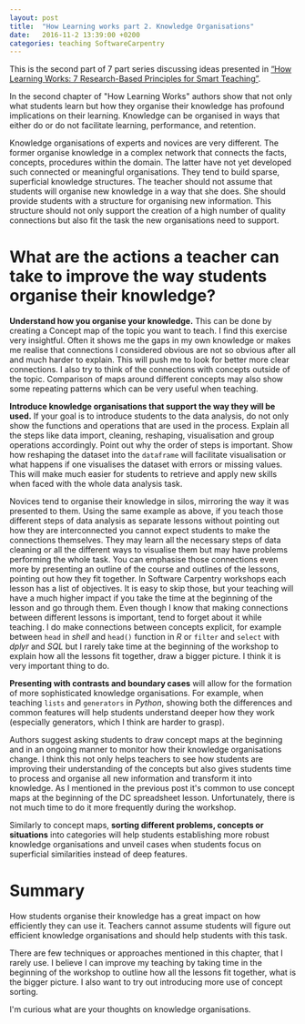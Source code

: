 ```yaml
---
layout: post
title:  "How Learning works part 2. Knowledge Organisations"
date:   2016-11-2 13:39:00 +0200
categories: teaching SoftwareCarpentry
---
```

This is the second part of 7 part series discussing ideas presented in
[“How Learning Works: 7 Research-Based Principles for Smart Teaching”](https://www.amazon.com/How-Learning-Works-Research-Based-Principles/dp/0470484101).


In the second chapter of "How Learning Works" authors show that not
only what students learn but how they organise their knowledge has
profound implications on their learning. Knowledge can be organised
in ways that either do or do not facilitate learning, performance,
and retention.

Knowledge organisations of experts and novices are very different.
The former organise knowledge in a complex network that connects the
facts, concepts, procedures within the domain. The latter have not
yet developed such connected or meaningful organisations. They tend
to build sparse, superficial knowledge structures. The teacher should
not assume that students will organise new knowledge in a way that
she does. She should provide students with a structure for organising
new information. This structure should not only support the creation
of a high number of quality connections but also fit the task the new
organisations need to support.

# What are the actions a teacher can take to improve the way students organise their knowledge?

**Understand how you organise your knowledge.** This can be done by
creating a Concept map of the topic you want to teach. I find this
exercise very insightful. Often it shows me the gaps in my own
knowledge or makes me realise that connections I considered obvious
are not so obvious after all and much harder to explain. This will
push me to look for better more clear connections. I also try to
think of the connections with concepts outside of the topic.
Comparison of maps around different concepts may also show some
repeating patterns which can be very useful when teaching.

**Introduce knowledge organisations that support the way they will be
used.** If your goal is to introduce students to the data analysis,
do not only show the functions and operations that are used in the
process. Explain all the steps like data import, cleaning, reshaping,
visualisation and group operations accordingly. Point out why the
order of steps is important. Show how reshaping the dataset into the
`dataframe` will facilitate visualisation or what happens if one
visualises the dataset with errors or missing values. This will make
much easier for students to retrieve and apply new skills when faced
with the whole data analysis task.

Novices tend to organise their knowledge in silos, mirroring the way
it was presented to them. Using the same example as above, if you
teach those different steps of data analysis as separate lessons
without pointing out how they are interconnected you cannot expect
students to make the connections themselves. They may learn all the
necessary steps of data cleaning or all the different ways to
visualise them but may have problems performing the whole task. You
can emphasise those connections even more by presenting an outline of
the course and outlines of the lessons, pointing out how they fit
together. In Software Carpentry workshops each lesson has a list of
objectives. It is easy to skip those, but your teaching will have a
much higher impact if you take the time at the beginning of the
lesson and go through them. Even though I know that making
connections between different lessons is important, tend to forget
about it while teaching. I do make connections between concepts
explicit, for example between `head` in *shell* and `head()`
function in *R* or `filter` and `select` with *dplyr* and *SQL* but I
rarely take time at the beginning of the workshop to explain how all
the lessons fit together, draw a bigger picture. I think it is very
important thing to do.

**Presenting with contrasts and boundary cases** will allow for the
formation of more sophisticated knowledge organisations. For example,
when teaching `lists` and `generators` in *Python*, showing both the
differences and common features will help students understand deeper
how they work (especially generators, which I think are harder to
grasp).

Authors suggest asking students to draw concept maps at the beginning
and in an ongoing manner to monitor how their knowledge organisations
change. I think this not only helps teachers to see how students are
improving their understanding of the concepts but also gives students
time to process and organise all new information and transform it
into knowledge. As I mentioned in the previous post it's common to use
concept maps at the beginning of the DC spreadsheet lesson.
Unfortunately, there is not much time to do it more frequently during
the workshop.

Similarly to concept maps, **sorting different problems, concepts or situations**
into categories will help students establishing more robust knowledge
organisations and unveil cases when students focus on superficial
similarities instead of deep features.

# Summary

How students organise their knowledge has a great impact on how
efficiently they can use it. Teachers cannot assume students will
figure out efficient knowledge organisations and should help students
with this task.

There are few techniques or approaches mentioned in this chapter,
that I rarely use. I believe I can improve my teaching by taking time
in the beginning of the workshop to outline how all the lessons fit
together, what is the bigger picture. I also want to try out
introducing more use of concept sorting.

I'm curious what are your thoughts on knowledge organisations.

